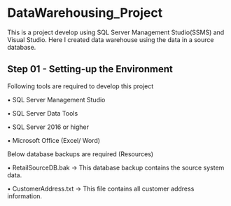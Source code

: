 # DataWarehousing_Project
This is a project develop using SQL Server Management Studio(SSMS) and Visual Studio. Here I created data warehouse using the data in a source database.
## Step 01 - Setting-up the Environment
Following tools are required to develop this project

• SQL Server Management Studio

• SQL Server Data Tools

• SQL Server 2016 or higher

• Microsoft Office (Excel/ Word)

Below database backups are required (Resources)

• RetailSourceDB.bak -> This database backup contains the source system data.

• CustomerAddress.txt -> This file contains all customer address information.
